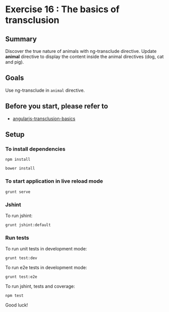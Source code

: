 # Exercise 16 : The basics of transclusion

## Summary
Discover the true nature of animals with ng-transclude directive. Update **animal** directive to display the content 
inside the animal directives (dog, cat and pig).
 
## Goals
Use ng-transclude in `animal` directive.

## Before you start, please refer to
* [angularjs-transclusion-basics](https://egghead.io/lessons/angularjs-transclusion-basics)

## Setup
 
### To install dependencies 

    npm install
    
    bower install

### To start application in live reload mode

    grunt serve
    
### Jshint
To run jshint:
    
    grunt jshint:default

### Run tests

To run unit tests in development mode:
    
    grunt test:dev
    
To run e2e tests in development mode:

    grunt test:e2e

To run jshint, tests and coverage:

    npm test

Good luck!
